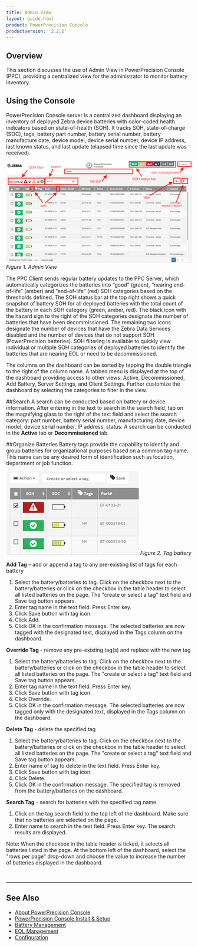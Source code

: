 ```yaml
---
title: Admin View
layout: guide.html
product: PowerPrecision Console
productversion: '2.2.1'
---
```


## Overview
This section discusses the use of Admin View in PowerPrecision Console (PPC), providing a centralized view for the administrator to monitor battery inventory.

## Using the Console

PowerPrecision Console server is a centralized dashboard displaying an inventory of deployed Zebra device batteries with color-coded health indicators based on state-of-health (SOH). It tracks SOH, state-of-charge (SOC), tags, battery part number, battery serial number, battery manufacture date, device model, device serial number, device IP address, last known status, and last update (elapsed time since the last update was received).

![img](dashboard_markup.png)
_Figure 1. Admin View_

The PPC Client sends regular battery updates to the PPC Server, which automatically categorizes the batteries into “good” (green), “nearing end-of-life” (amber) and “end-of-life” (red) SOH categories based on the thresholds defined. The SOH status bar at the top right shows a quick snapshot of battery SOH for all deployed batteries with the total count of the battery in each SOH category (green, amber, red). The black icon with the hazard sign to the right of the SOH categories designate the number of batteries that have been decommissioned. The remaining two icons designate the number of devices that have the Zebra Data Services disabled and the number of devices that do not support SOH (PowerPrecision batteries). SOH filtering is available to quickly view individual or multiple SOH categories of deployed batteries to identify the batteries that are nearing EOL or need to be decommissioned. 

The columns on the dashboard can be sorted by tapping the double triangle to the right of the column name. A tabbed menu is displayed at the top of the dashboard providing access to other views: Active, Decommissioned, Add Battery, Server Settings, and Client Settings. Further customize the dashboard by selecting the categories to filter in the view.

##Search
A search can be conducted based on battery or device information. After entering in the text to search in the search field, tap on the magnifying glass to the right of the text field and select the search category: part number, battery serial number, manufacturing date, device model, device serial number, IP address, status. A search can be conducted in the **Active** tab or **Decommissioned** tab.

##Organize Batteries
Battery tags provide the capability to identify and group batteries for organizational purposes based on a common tag name.  This name can be any desired form of identification such as location, department or job function. 

![img](tag.JPG)
_Figure 2. Tag battery_

**Add Tag** – add or append a tag to any pre-existing list of tags for each battery
1. Select the battery/batteries to tag. Click on the checkbox next to the battery/batteries or click on the checkbox in the table header to select all listed batteries on the page. The "create or select a tag" text field and Save tag button appears.
2. Enter tag name in the text field. Press Enter key.
3. Click Save button with tag icon. 
4. Click Add. 
5. Click OK in the confirmation message. 
The selected batteries are now tagged with the designated text, displayed in the Tags column on the dashboard.

**Override Tag** - remove any pre-existing tag(s) and replace with the new tag 
1. Select the battery/batteries to tag. Click on the checkbox next to the battery/batteries or click on the checkbox in the table header to select all listed batteries on the page. The "create or select a tag" text field and Save tag button appears.
2. Enter tag name in the text field. Press Enter key.
3. Click Save button with tag icon. 
4. Click Override. 
5. Click OK in the confirmation message. 
The selected batteries are now tagged only with the designated text, displayed in the Tags column on the dashboard. 

**Delete Tag** - delete the specified tag 
1. Select the battery/batteries to tag. Click on the checkbox next to the battery/batteries or click on the checkbox in the table header to select all listed batteries on the page. The "create or select a tag" text field and Save tag button appears.
2. Enter name of tag to delete in the text field. Press Enter key.
3. Click Save button with tag icon. 
4. Click Delete. 
5. Click OK in the confirmation message. 
The specified tag is removed from the battery/batteries on the dashboard.

**Search Tag** - search for batteries with the specified tag name
1. Click on the tag search field to the top left of the dashboard.  Make sure that no batteries are selected on the page.
2. Enter name to search in the text field. Press Enter key.
The search results are displayed.

Note: When the checkbox in the table header is ticked, it selects all batteries listed in the page. At the bottom left of the dashboard, select the "rows per page" drop-down and choose the value to increase the number of batteries displayed in the dashboard.

<br>

-----

## See Also

* [About PowerPrecision Console](../about)
* [PowerPrecision Console Install & Setup](../setup)
* [Battery Management](../mgmt)
* [EOL Management](../eol)
* [Configuration](../config)